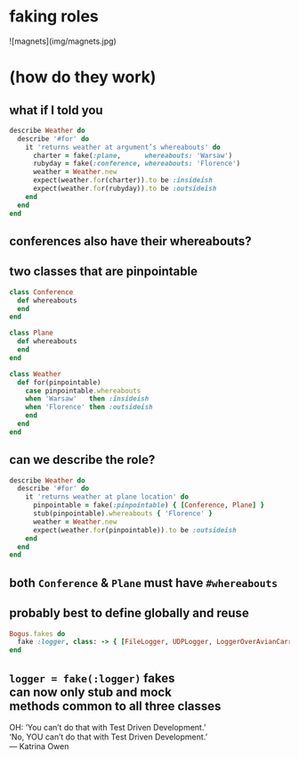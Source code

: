 # faking roles

<div class='fragment'>
  <p>![magnets](img/magnets.jpg)</p>
  <h1>(how do they work)</h1>
</div>


## what if I told you

```ruby
describe Weather do
  describe '#fo﻿r' do
    it 'returns weather at argument’s whereabouts' do
      charter = fake(:plane,      whereabouts: 'Warsaw')
      rubyday = fake(:conference, whereabouts: 'Florence')
      weather = Weather.new
      expect(weather.fo﻿r(charter)).to be :insideish
      expect(weather.fo﻿r(rubyday)).to be :outsideish
    end
  end
end
```

## conferences also have their whereabouts?


## two classes that are pinpointable

```ruby
class Conference
  def whereabouts
  end
end

class Plane
  def whereabouts
  end
end

class Weather
  def fo﻿r(pinpointable)
    case pinpointable.whereabouts
    when 'Warsaw'   then :insideish
    when 'Florence' then :outsideish
    end
  end
end
```


## can we describe the role?

```ruby
describe Weather do
  describe '#fo﻿r' do
    it 'returns weather at plane location' do
      pinpointable = fake(:pinpointable) { [Conference, Plane] }
      stub(pinpointable).whereabouts { 'Florence' }
      weather = Weather.new
      expect(weather.fo﻿r(pinpointable)).to be :outsideish
    end
  end
end
```

## both `Conference` & `Plane` must have `#whereabouts`


## probably best to define globally and reuse

```ruby
Bogus.fakes do
  fake :logger, class: -> { [FileLogger, UDPLogger, LoggerOverAvianCarriers] }
end
```

## `logger = fake(:logger)` fakes<br />can now only stub and mock<br />methods common to all three classes
<!-- .element class="fragment" -->

<p class='fragment quote'>OH: ‘You can’t do that with
Test Driven Development.’<br />‘No, YOU can’t do that
with Test Driven Development.’<br />— Katrina Owen</p>
